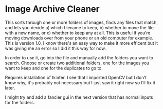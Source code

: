 # Image Archive Cleaner

This sorts through one or more folders of images, finds any files that match, and lets you decide 
a) which filename to keep, b) whether to move the file with a new name, or c) whether to keep any at all.
This is useful if you're moving downloads over from your phone or an old computer for example.
This is version 1.0, I know there's an easy way to make it more efficent but it was giving me an error so I did it this way for now.

In order to use it, go into the file and manually add the folders you want to search.  Choose or create two additional folders, one for the images you want to keep and one for the duplicates to go to. 

Requires installation of tkinter.  I see that I imported OpenCV but I don't know why, it's probably not necessary but I just saw it right now so I'll fix it later.

I might try and add a fancier gui in the next version that has normal inputs for the folders.
